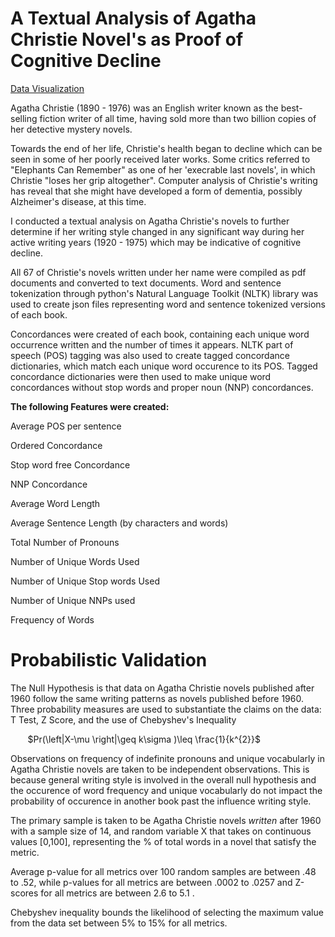 # A Textual Analysis of Agatha Christie Novel's as Proof of Cognitive Decline

[Data Visualization](https://dylan-mack.herokuapp.com/)


Agatha Christie (1890 - 1976) was an English writer known as the best-selling fiction writer of all time, having sold more than 
two billion copies of her detective mystery novels.

Towards the end of her life, Christie's health began to decline which can be seen in some of her poorly received later works. Some
critics referred to "Elephants Can Remember" as one of her 'execrable last novels', in which Christie "loses her grip altogether". 
Computer analysis of Christie's writing has reveal that she might have developed a form of dementia, possibly Alzheimer's disease, at this time.

 
I conducted a textual analysis on Agatha Christie's novels to further determine if her writing style changed in any significant way during 
her active writing years (1920 - 1975) which may be indicative of cognitive decline. 
 
 
All 67 of Christie's novels written under her name were compiled as pdf documents and converted to text documents. 
Word and sentence tokenization through python's Natural Language Toolkit (NLTK) library was used to create json files representing 
word and sentence tokenized versions of each book. 

Concordances were created of each book, containing each unique word occurrence written and the number of times it appears. 
NLTK part of speech (POS) tagging was also used to create tagged concordance dictionaries, which match each unique word occurence to its POS. 
Tagged concordance dictionaries were then used to make unique word concordances without stop words and proper noun (NNP) concordances. 

**The following Features were created:**

Average POS per sentence

Ordered Concordance 

Stop word free Concordance

NNP Concordance 

Average Word Length

Average Sentence Length (by characters and words)

Total Number of Pronouns

Number of Unique Words Used

Number of Unique Stop words Used

Number of Unique NNPs used 

Frequency of Words


# Probabilistic Validation


The Null Hypothesis is that data on Agatha Christie novels published after 1960 follow the same writing patterns as novels published before 1960. 
Three probability measures are used to substantiate the claims on the data: T Test, Z Score, and the use of Chebyshev's Inequality


&nbsp;&nbsp;&nbsp;&nbsp;&nbsp;&nbsp; $Pr(\left|X-\mu  \right|\geq k\sigma )\leq \frac{1}{k^{2}}$


Observations on frequency of indefinite pronouns and unique vocabularly in Agatha Christie novels are taken to be independent observations. 
This is because general writing style is involved in the overall null hypothesis and the occurence of word frequency and unique 
vocabularly do not impact  the probability of occurence in another book past the influence writing style.

The primary sample is taken to be Agatha Christie novels *written* after 1960 with a sample size of 14, and random variable X that takes 
on continuous values [0,100], representing the % of total words in a novel that satisfy the metric.


Average p-value for all metrics over 100 random samples are between .48 to .52, while p-values for all metrics are between .0002 to .0257
and Z-scores for all metrics are between 2.6 to 5.1 .

Chebyshev inequality bounds the likelihood of selecting the maximum value from the data set between 5% to 15% for all metrics. 









